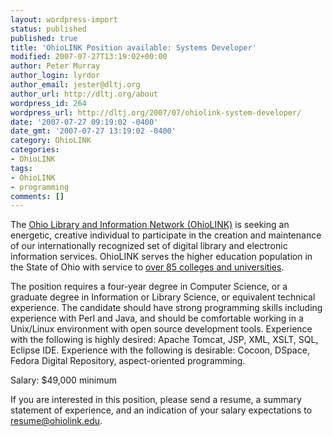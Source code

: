 ```yaml
---
layout: wordpress-import
status: published
published: true
title: 'OhioLINK Position available: Systems Developer'
modified: 2007-07-27T13:19:02+00:00
author: Peter Murray
author_login: lyrdor
author_email: jester@dltj.org
author_url: http://dltj.org/about
wordpress_id: 264
wordpress_url: http://dltj.org/2007/07/ohiolink-system-developer/
date: '2007-07-27 09:19:02 -0400'
date_gmt: '2007-07-27 13:19:02 -0400'
category: OhioLINK
categories:
- OhioLINK
tags:
- OhioLINK
- programming
comments: []
---
```

<p>The <a href="http://www.ohiolink.edu/" title="OhioLINK - The Ohio Library and Information Network">Ohio Library and Information Network (OhioLINK)</a> is seeking an energetic, creative individual to participate in the creation and maintenance of our internationally recognized set of digital library and electronic information services.  OhioLINK serves the higher education population in the State of Ohio with service to <a href="http://www.ohiolink.edu/members-info/" title="OhioLINK Member Libraries">over 85 colleges and universities</a>.</p>
<p>The position requires a four-year degree in Computer Science, or a graduate degree in Information or Library Science, or equivalent technical experience.  The candidate should have strong programming skills including experience with Perl and Java, and should be comfortable working in a Unix/Linux environment with open source development tools.  Experience with the following is highly desired: Apache Tomcat, JSP, XML, XSLT, SQL, Eclipse IDE.  Experience with the following is desirable: Cocoon, DSpace, Fedora Digital Repository, aspect-oriented programming.</p>
<p>Salary:  $49,000 minimum</p>
<p>If you are interested in this position, please send a resume, a summary statement of experience, and an indication of your salary expectations to <a href="mailto:resume@ohiolink.edu">resume@ohiolink.edu</a>.</p>
